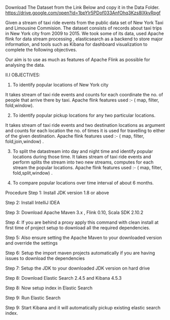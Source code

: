 
Download The Dataset from the Link Below and copy it in the Data Folder.
https://drive.google.com/open?id=1bpYlr5PDof033AnfOhq3Kzs8IXkyRpgf 

Given a stream of taxi ride events from the public data set of New York Taxi and Limousine Commision. The dataset consists of records about taxi trips in New York city from 2009 to 2015.  We took some of its data, used Apache flink for data stream processing , elasticsearch as a backend to store major information, and tools such as Kibana for dashboard visualization to complete the following objectives.

Our aim is to use as much as features of Apache Flink as possible for analysing the data.

II.I OBJECTIVES:

1. To identify popular locations of New York city

It takes stream of taxi ride events and counts for each coordinate the no. of people that arrive there by taxi. Apache flink features used :- ( map, filter, fold,window).  

2. To identify popular pickup locations for any two particular locations.

It takes stream of taxi ride events and two destination locations as argument and counts for each location the no. of times it is used for travelling to either of the given destination. Apache flink features used :- ( map, filter, fold,join,window) .

3. To split the datastream into day and night time and identify popular locations during those time.
 It takes stream of taxi ride events and perform splits the stream into two new streams, computes for each stream the popular locations. Apache flink features used :- ( map, filter, fold,split,window) .
 
4. To compare popular locations over time interval of about 6 months.

Procedure
Step 1:  Install JDK version 1.8 or above
 
Step 2:  Install IntelliJ IDEA
 
Step 3:  Download Apache Maven 3.x , Flink 0.10, Scala SDK 2.10.2
 
Step 4:  If you are behind a proxy apply this command 
		 with clean install at first time of project setup to download all the required dependencies.
 
Step 5:  Also ensure setting the Apache Maven to your downloaded version and override the settings
 
Step 6:  Setup the import maven projects automatically if you are having issues to download the dependencies
 
Step 7:  Setup the JDK to your downloaded JDK version on hard drive
 
Step 8:  Download Elastic Search 2.4.5 and Kibana 4.5.3
 
Step 8:  Now setup index in Elastic Search
 
Step 9:  Run Elastic Search
 
Step 9:  Start Kibana and it will automatically pickup existing elastic search index.

